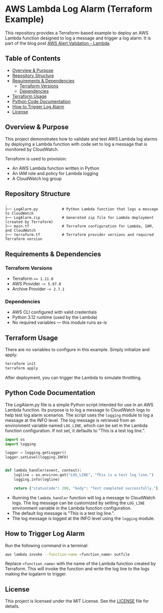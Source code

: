 # AWS Lambda Log Alarm (Terraform Example)

This repository provides a Terraform-based example to deploy an AWS Lambda function designed to log a message and trigger a
log alarm. It is part of the blog post [AWS Alert Validation - Lambda](https://medium.com/p/13ad4842aadd).

## Table of Contents

- [Overview & Purpose](#overview--purpose)
- [Repository Structure](#repository-structure)
- [Requirements & Dependencies](#requirements--dependencies)
  - [Terraform Versions](#terraform-versions)
  - [Dependencies](#dependencies)
- [Terraform Usage](#terraform-usage)
- [Python Code Documentation](#python-code-documentation)
- [How to Trigger Log Alarm](#how-to-trigger-log-alarm)
- [License](#license)

## Overview & Purpose

This project demonstrates how to validate and test AWS Lambda log alarms by deploying a Lambda function with
code set to log a message that is monitored by CloudWatch.

Terraform is used to provision:

- An AWS Lambda function written in Python
- An IAM role and policy for Lambda logging
- A CloudWatch log group

## Repository Structure

```plaintext
.
├── LogAlarm.py           # Python Lambda function that logs a message to CloudWatch
├── LogAlarm.zip          # Generated zip file for Lambda deployment (created by Terraform)
├── main.tf               # Terraform configuration for Lambda, IAM, and CloudWatch
├── terraform.tf          # Terraform provider versions and required Terraform version
```

## Requirements & Dependencies

### Terraform Versions

- Terraform `>= 1.11.0`
- AWS Provider `~> 5.97.0`
- Archive Provider `~> 2.7.1`

### Dependencies

- AWS CLI configured with valid credentials
- Python 3.12 runtime (used by the Lambda)
- No required variables — this module runs as-is

## Terraform Usage

There are no variables to configure in this example. Simply initialize and apply:

```bash
terraform init
terraform apply
```

After deployment, you can trigger the Lambda to simulate throttling.

## Python Code Documentation

The LogAlarm.py file is a simple Python script intended for use in an AWS Lambda function. Its purpose is to log a message to CloudWatch logs to help test log alarm scenarios.
The script uses the `logging` module to log a message at the INFO level. The log message is retrieved from an environment variable named `LOG_LINE`, which can be set in the Lambda function configuration. If not set, it defaults to "This is a test log line.".

```python
import os
import logging

logger = logging.getLogger()
logger.setLevel(logging.INFO)


def lambda_handler(event, context):
    logline = os.environ.get("LOG_LINE", "This is a test log line.")
    logging.info(logline)

    return {"statusCode": 200, "body": "Test completed successfully."}

```

- Running the `lambda_handler` function will log a message to CloudWatch logs. The log message can be customized by setting the `LOG_LINE` environment variable in the Lambda function configuration.
- The default log message is "This is a test log line.".
- The log message is logged at the INFO level using the `logging` module.

## How to Trigger Log Alarm

Run the following command in a terminal:

```bash
aws lambda invoke --function-name <function_name> outfile
```

Replace `<function_name>` with the name of the Lambda function created by Terraform. This will invoke the function and write the log line to the logs making the logalarm to trigger.

## License

This project is licensed under the MIT License. See the [LICENSE](../../LICENSE) file for details.
